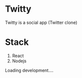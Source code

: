 # Twitty
Twitty is a social app (Twitter clone)

# Stack
1. React
2. Nodejs


Loading development....